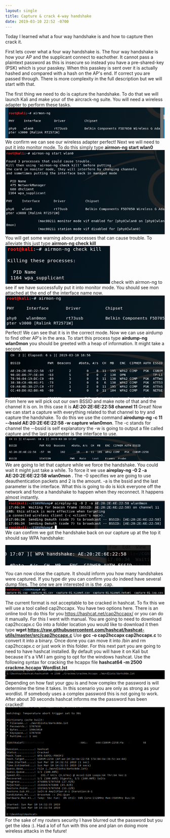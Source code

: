 ```yaml
---
layout: single
title: Capture & crack 4-way handshake
date: 2019-03-10 22:52 -0700
---
```


Today I learned what a four way handshake is and how to capture then crack it.

First lets cover what a four way handshake is. The four way handshake is how your AP and the supplicant connect to eachother. It cannot pass a plaintext password as this is insecure so instead you have a pre-shared-key (PSK) which is your passkey. When this passkey is sent over it is actually hashed and compared with a hash on the AP's end. If correct you are passed through. There is more complexity in the full description but we will start with that.

The first thing we need to do is capture the handshake. To do that we will launch Kali and make your of the aircrack-ng suite.
You will need a wireless adapter to perform these tasks. 
![airmon](../pictures/airmon/airmon.png)
We confirm we can see our wireless adapter perfect! Next we will  need to put it into monitor mode. To do this simply type
**airmon-ng start wlan0**
![airmon](../pictures/airmon/airmonstart.png)
You will get some warning about processes that can cause trouble. To alleviate this just type **airmon-ng check kill**
![airmon](../pictures/airmon/airmonkill.png)
check with airmon-ng to see if we have successfully put it into monitor mode. You should see mon attached at the end of the interface name now.
![airmon](../pictures/airmon/aircheck.png)
Perfect! We can see that it is in the correct mode. Now we can use airdump to find other AP's in the area. To start this process type **airdump-ng wlan0mon** you should be greeted with a heap of information. It might take a second.
![airmon](../pictures/airmon/airdump.png)
From here we will pick out our own BSSID and make note of that and the channel it is on. In this case it is **AE:20:2E:6E:22:58 channel 11** Great! Now we can start a capture with everything related to that channel to try and capture the handshake. To do this we use the command **airodump-ng -c 11 --bssid AE:20:2E:6E:22:58 -w capture wlan0mon**. The -c stands for channel the --bssid is self explanatory the -w is going to output a file called capture and the last parameter is the interface to use.
![airmon](../pictures/airmon/airo.png)
We are going to let that capture while we force the handshake. You could wait it might just take a while. To force it we use **aireplay-ng -0 2 -a AE:20:2E:6E:22:58 wlan0mon** . The -0 specifies we are going to use deauthentication packets and 2 is the amount. -a is the bssid and the last parameter is the interface. What this is going to do is kick everyone off the network and force a handshake to happen when they reconnect. It happens almost instantly.
![airmon](../pictures/airmon/aireplay.png)
We can confirm we got the handshake back on our capture up at the top it should say WPA handshake:

![airmon](../pictures/airmon/handshake.png)

You can now close the capture. It should inform you how many handshakes were captured. If you type dir you can confirm you do indeed have several dump files. The one we are interested in is the .cap.
![airmon](../pictures/airmon/capture.png)

The current format is not acceptable to be cracked in hashcat. To fix this we will use a tool called cap2hccapx. You have two options here. There is an online tool to do this for you https://hashcat.net/cap2hccapx/ or you can do it manually. For this I went with manual. You are going to need to download cap2hccapx.c
Go into  a folder location you would like to download it then type
**wget https://raw.githubusercontent.com/hashcat/hashcat-utils/master/src/cap2hccapx.c**
Use **gcc -o cap2hccapx cap2hccapx.c** to convert it into a binary. Once done you can move it into /bin and rm cap2hccapx.c or just work in this folder.
For this next part you are going to need to have hashcat installed. By default you will have it on Kali but because it's a VM I am going to opt for the windows hashcat. Use the following syntax for cracking the hcappx file **hashcat64 -m 2500 crackme.hccapx Wordlist.lst**
![airmon](../pictures/airmon/hashcat.png)
Depending on how fast your gpu is and how complex the password is will determine the time it takes. In this scenario you are only as strong as your wordlist. If somebody uses a complex password this is not going to work. After about 30 seconds hashcat informs me the password has been cracked!
![airmon](../pictures/airmon/hashcracked.png)
For the sake of my routers security I have blurred out the password but you get the idea :).
Had a lof of fun with this one and plan on doing more wireless attacks in the future!


